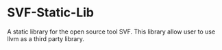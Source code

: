 # SVF-Static-Lib
A static library for the open source tool SVF. This library allow user to use llvm as a third party library.
